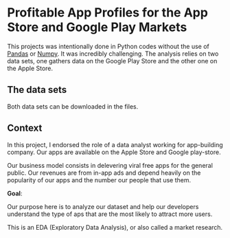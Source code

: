 # Profitable App Profiles for the App Store and Google Play Markets

This projects was intentionally done in Python codes without the use of [Pandas](https://www.learnpython.org/en/Pandas_Basics) or [Numpy](https://www.w3schools.com/python/numpy_intro.asp). It was incredibly challenging. The analysis relies on two data sets, one gathers data on the Google Play Store and the other one on the Apple Store. 

## The data sets

Both data sets can be downloaded in the files. 

## Context 

In this project, I endorsed the role of a data analyst working for app-building company. Our apps are available on the Apple Store and Google play-store. 

Our business model consists in delevering viral free apps for the general public. Our revenues are from in-app ads and depend heavily on the popularity of our apps and the number our people that use them. 

**Goal**: 

Our purpose here is to analyze our dataset and help our developers understand the type of aps that are the most likely to attract more users.

This is an EDA (Exploratory Data Analysis), or also called a market research. 
